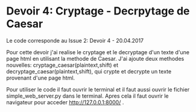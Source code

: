 # Devoir 4: Cryptage - Decrpytage de Caesar

Le code corresponde au Issue 2: Devoir 4 - 20.04.2017

Pour cette devoir j'ai realise le cryptage et le decryptage d'un texte d'une page html en utilisant la methode de Caesar. J'ai ajoute deux methodes nouvelles: cryptage_caesar(plaintext,shift) et decryptage_caesar(plaintext,shift), qui crypte et decrypte un texte provenant d'une page html. 

Pour utiliser le code il faut ouvrir le terminal et il faut aussi ouvrir le fichier simple_web_server.py dans le terminal. Apres cela il faut ouvrir le navigateur pour acceder http://127.0.0.1:8000/ . 
